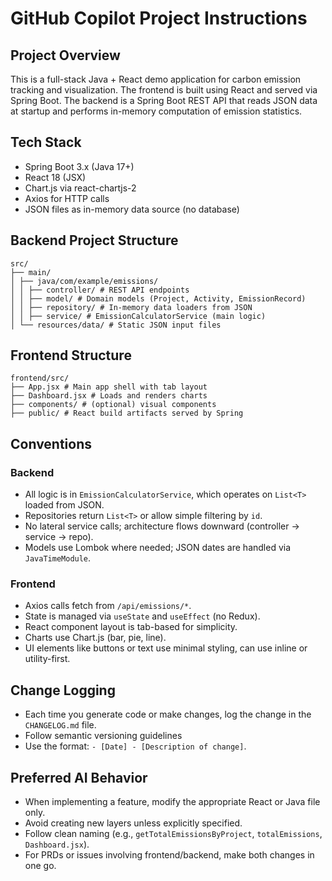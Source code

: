 # GitHub Copilot Project Instructions

## Project Overview
This is a full-stack Java + React demo application for carbon emission tracking and visualization. The frontend is built using React and served via Spring Boot. The backend is a Spring Boot REST API that reads JSON data at startup and performs in-memory computation of emission statistics.

## Tech Stack
- Spring Boot 3.x (Java 17+)
- React 18 (JSX)
- Chart.js via react-chartjs-2
- Axios for HTTP calls
- JSON files as in-memory data source (no database)

## Backend Project Structure
```
src/
├── main/
│ ├── java/com/example/emissions/
│ │ ├── controller/ # REST API endpoints
│ │ ├── model/ # Domain models (Project, Activity, EmissionRecord)
│ │ ├── repository/ # In-memory data loaders from JSON
│ │ ├── service/ # EmissionCalculatorService (main logic)
│ └── resources/data/ # Static JSON input files
```
## Frontend Structure
```
frontend/src/
├── App.jsx # Main app shell with tab layout
├── Dashboard.jsx # Loads and renders charts
├── components/ # (optional) visual components
├── public/ # React build artifacts served by Spring
```

## Conventions

### Backend
- All logic is in `EmissionCalculatorService`, which operates on `List<T>` loaded from JSON.
- Repositories return `List<T>` or allow simple filtering by `id`.
- No lateral service calls; architecture flows downward (controller → service → repo).
- Models use Lombok where needed; JSON dates are handled via `JavaTimeModule`.

### Frontend
- Axios calls fetch from `/api/emissions/*`.
- State is managed via `useState` and `useEffect` (no Redux).
- React component layout is tab-based for simplicity.
- Charts use Chart.js (bar, pie, line).
- UI elements like buttons or text use minimal styling, can use inline or utility-first.

## Change Logging
- Each time you generate code or make changes, log the change in the `CHANGELOG.md` file.
- Follow semantic versioning guidelines
- Use the format: `- [Date] - [Description of change]`.

## Preferred AI Behavior

- When implementing a feature, modify the appropriate React or Java file only.
- Avoid creating new layers unless explicitly specified.
- Follow clean naming (e.g., `getTotalEmissionsByProject`, `totalEmissions`, `Dashboard.jsx`).
- For PRDs or issues involving frontend/backend, make both changes in one go.
 